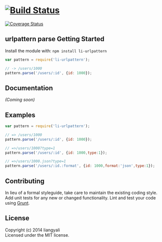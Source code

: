 #  [![Build Status](https://secure.travis-ci.org/liangyali/li-urlpattern.png?branch=master)](http://travis-ci.org/liangyali/li-urlpattern)
   [![Coverage Status](https://coveralls.io/repos/liangyali/li-urlpattern/badge.png?branch=master)](https://coveralls.io/r/liangyali/li-urlpattern?branch=master)


## urlpattern parse Getting Started

Install the module with: `npm install li-urlpattern`

```js
var pattern = require('li-urlpattern');

// -> /users/1000
pattern.parse('/users/:id', {id: 1000});

```

## Documentation

_(Coming soon)_


## Examples

```js
var pattern = require('li-urlpattern');

// => /users/1000
pattern.parse('/users/:id', {id: 1000});

// =>/users/1000?type=1
pattern.parse('/users/:id', {id: 1000,type:1});

// =>/users/1000.json?type=1
pattern.parse('/users/:id.:format', {id: 1000,format:'json',type:1});

```


## Contributing

In lieu of a formal styleguide, take care to maintain the existing coding style. Add unit tests for any new or changed functionality. Lint and test your code using [Grunt](http://gruntjs.com).


## License

Copyright (c) 2014 liangyali  
Licensed under the MIT license.
